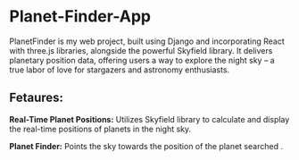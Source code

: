 # Planet-Finder-App
 PlanetFinder is my web project, built using Django and incorporating React with three.js libraries, alongside the powerful Skyfield library. It delivers planetary position data, offering users a way to explore the night sky – a true labor of love for stargazers and astronomy enthusiasts.
 ## Fetaures:
**Real-Time Planet Positions:**
Utilizes Skyfield library to calculate and display the real-time positions of planets in the night sky.

**Planet Finder:**
Points the sky towards the position of the planet searched   .
